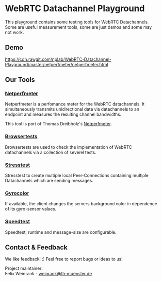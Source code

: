 # WebRTC Datachannel Playground
This playground contains some testing tools for WebRTC Datachannels. Some are useful measurement tools, some are just demos and some may not work.

## Demo
https://cdn.rawgit.com/nplab/WebRTC-Datachannel-Playground/master/netperfmeter/netperfmeter.html

## Our Tools
### [Netperfmeter](https://cdn.rawgit.com/nplab/WebRTC-Datachannel-Playground/master/netperfmeter/netperfmeter.html)
Netperfmeter is a perfomance meter for the WebRTC datachannels. It simultaneously transmits unidirectional data via datachannels to an endpoint and measures the resulting channel bandwidths.

This tool is port of Thomas Dreibholz's [Netperfmeter](https://www.uni-due.de/~be0001/netperfmeter/).

### [Browsertests](https://cdn.rawgit.com/nplab/WebRTC-Datachannel-Playground/master/conformance-tests/conformance-tests.html)
Browsertests are used to check the implementation of WebRTC datachannels via a collection of severel tests.

### [Stresstest](https://cdn.rawgit.com/nplab/WebRTC-Datachannel-Playground/master/stresstest/stresstest.html)
Stresstest to create multiple local Peer-Connections containing multiple Datachannels which are sending messages.

### [Gyrocolor](https://cdn.rawgit.com/nplab/WebRTC-Datachannel-Playground/master/gyrocolor/gyrocolor.html)
If available, the client changes the servers background color in dependence of its gyro-sensor values.

### [Speedtest](https://cdn.rawgit.com/nplab/WebRTC-Datachannel-Playground/master/speedtest/speedtest.html)
Speedtest, runtime and message-size are configurable. 

## Contact & Feedback
We like feedback! :)
  Feel free to report bugs or ideas to us!

Project maintainer:<br/>Felix Weinrank - weinrank@fh-muenster.de


